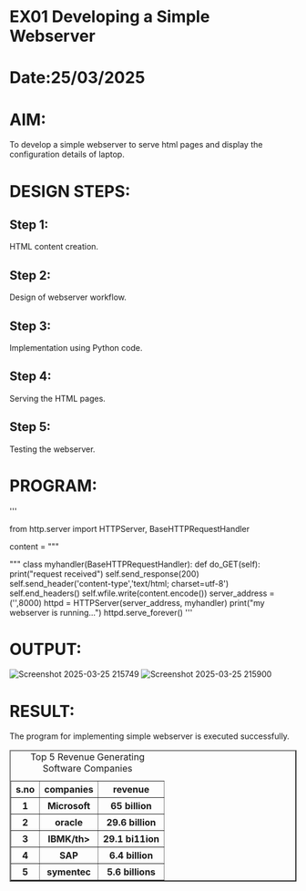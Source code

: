 # EX01 Developing a Simple Webserver

# Date:25/03/2025
# AIM:
To develop a simple webserver to serve html pages and display the configuration details of laptop.

# DESIGN STEPS:
## Step 1:
HTML content creation.

## Step 2:
Design of webserver workflow.

## Step 3:
Implementation using Python code.

## Step 4:
Serving the HTML pages.

## Step 5:
Testing the webserver.

# PROGRAM:
'''

from http.server import HTTPServer, BaseHTTPRequestHandler

content = """

<html>
    
<title>Top Software Industries</title>

<body>
    
<table border="2"cellspacing="10"cellpadding="6">
    
<caption>Top 5 Revenue Generating Software Companies </caption>

<tr>
    
<th>s.no</th>
<th>companies</th>
<th>revenue</th>
</tr>
<tr>
<th>1</th>
<th>Microsoft</th>
<th>65 billion</th>
</tr>
<tr>
<th>2</th>
<th>oracle</th>
<th>29.6 billion</th>
</tr>
<tr>
<th>3</th>
<th>IBMK/th>
<th>29.1 bi11ion</th>
</tr>
<tr>
<th>4</th>
<th>SAP</th>
<th>6.4 billion</th>
</tr>
<tr>
<th>5</th>
<th>symentec</th>
<th>5.6 billions</th>
</tr>
</body>
</html>
"""
class myhandler(BaseHTTPRequestHandler):
    def do_GET(self):
        print("request received")
        self.send_response(200)
        self.send_header('content-type','text/html; charset=utf-8')
        self.end_headers()
        self.wfile.write(content.encode())
server_address = ('',8000)
httpd = HTTPServer(server_address, myhandler)
print("my webserver is running...")
httpd.serve_forever()
'''
    
# OUTPUT:
![Screenshot 2025-03-25 215749](https://github.com/user-attachments/assets/33a764f2-e813-4140-8d40-a6d9869b9cbc)
![Screenshot 2025-03-25 215900](https://github.com/user-attachments/assets/d415e224-b5f4-40a4-b1dd-adfc78c8c0b2)

# RESULT:
The program for implementing simple webserver is executed successfully.
